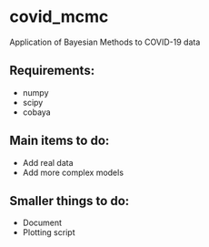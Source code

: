 # covid_mcmc
Application of Bayesian Methods to COVID-19 data

## Requirements: 
- numpy
- scipy
- cobaya

## Main items to do:
- Add real data
- Add more complex models

## Smaller things to do: 
- Document
- Plotting script
